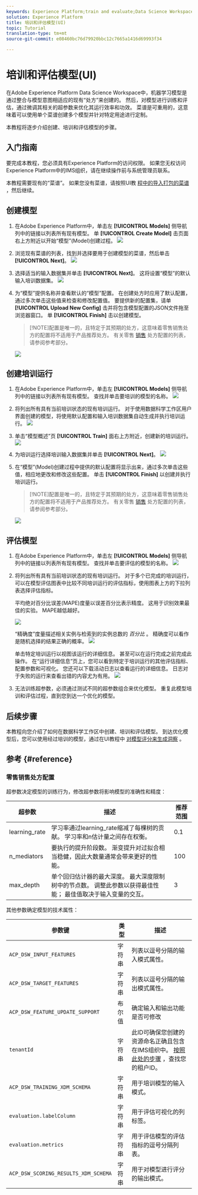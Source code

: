 ```yaml
---
keywords: Experience Platform;train and evaluate;Data Science Workspace;popular topics
solution: Experience Platform
title: 培训和评估模型(UI)
topic: Tutorial
translation-type: tm+mt
source-git-commit: e08460bc76d79920bbc12c7665a1416d69993f34

---
```



# 培训和评估模型(UI)

在Adobe Experience Platform Data Science Workspace中，机器学习模型是通过整合与模型意图相适应的现有“处方”来创建的。 然后，对模型进行训练和评估，通过微调其相关的超参数来优化其运行效率和功效。 菜谱是可重用的，这意味着可以使用单个菜谱创建多个模型并针对特定用途进行定制。

本教程将逐步介绍创建、培训和评估模型的步骤。

## 入门指南

要完成本教程，您必须具有Experience Platform的访问权限。 如果您无权访问Experience Platform中的IMS组织，请在继续操作前与系统管理员联系。

本教程需要现有的“菜谱”。 如果您没有菜谱，请按照UI教 [程中的导入打包的菜谱](./import-packaged-recipe-ui.md) ，然后继续。

## 创建模型

1. 在Adobe Experience Platform中，单击左 **[!UICONTROL Models]** 侧导航列中的链接以列表所有现有模型。 单 **[!UICONTROL Create Model]** 击页面右上方附近以开始“模型”(Model)创建过程。
   ![](../images/models-recipes/train-evaluate-ui/models_browse.png)

2. 浏览现有菜谱的列表，找到并选择要用于创建模型的菜谱，然后单击 **[!UICONTROL Next]**。
   ![](../images/models-recipes/train-evaluate-ui/select_recipe.png)

3. 选择适当的输入数据集并单击 **[!UICONTROL Next]**。 这将设置“模型”的默认输入培训数据集。
   ![](../images/models-recipes/train-evaluate-ui/select_dataset.png)

4. 为“模型”提供名称并查看默认的“模型”配置。 在创建处方时应用了默认配置，通过多次单击这些值来检查和修改配置值。 要提供新的配置集，请单 **[!UICONTROL Upload New Config]** 击并将包含模型配置的JSON文件拖至浏览器窗口。 单 **[!UICONTROL Finish]** 击以创建模型。
   >[!NOTE]配置是唯一的，且特定于其预期的处方，这意味着零售销售处方的配置将不适用于产品推荐处方。 有关零售 [销售](#reference) 处方配置的列表，请参阅参考部分。

   ![](../images/models-recipes/train-evaluate-ui/name_and_configure.png)

## 创建培训运行

1. 在Adobe Experience Platform中，单击左 **[!UICONTROL Models]** 侧导航列中的链接以列表所有现有模型。 查找并单击要培训的模型的名称。
   ![](../images/models-recipes/train-evaluate-ui/models_browse.png)

2. 将列出所有具有当前培训状态的现有培训运行。 对于使用数据科学工作区用户界面创建的模型，将使用默认配置和输入培训数据集自动生成并执行培训运行。
   ![](../images/models-recipes/train-evaluate-ui/model_overview.png)

3. 单击“模型概述”页 **[!UICONTROL Train]** 面右上方附近，创建新的培训运行。
   ![](../images/models-recipes/train-evaluate-ui/training_input.png)

4. 为培训运行选择培训输入数据集并单击 **[!UICONTROL Next]**。
   ![](../images/models-recipes/train-evaluate-ui/training_configuration.png)

5. 在“模型”(Model)创建过程中提供的默认配置将显示出来，通过多次单击这些值，相应地更改和修改这些配置。 单击 **[!UICONTROL Finish]** 以创建并执行培训运行。
   >[!NOTE]配置是唯一的，且特定于其预期的处方，这意味着零售销售处方的配置将不适用于产品推荐处方。 有关零售 [销售](#reference) 处方配置的列表，请参阅参考部分。

   ![](../images/models-recipes/train-evaluate-ui/training_configuration.png)

## 评估模型

1. 在Adobe Experience Platform中，单击左 **[!UICONTROL Models]** 侧导航列中的链接以列表所有现有模型。 查找并单击要评估的模型的名称。
   ![](../images/models-recipes/train-evaluate-ui/models_browse.png)

2. 将列出所有具有当前培训状态的现有培训运行。 对于多个已完成的培训运行，可以在模型评估图表中比较不同培训运行的评估指标，使用图表上方的下拉列表选择评估指标。

   平均绝对百分比误差(MAPE)度量以误差百分比表示精度。 这用于识别效果最佳的实验。 MAPE越低越好。

   ![](../images/models-recipes/train-evaluate-ui/complete_training_run.png)

   “精确度”度量描述相关实例与检索到的实例总数的 *百分比* 。 精确度可以看作是随机选择的结果正确的概率。
   ![](../images/models-recipes/train-evaluate-ui/multiple_training_runs.png)

   单击特定培训运行以视图该运行的详细信息。 甚至可以在运行完成之前完成此操作。 在“运行详细信息”页上，您可以看到特定于培训运行的其他评估指标、配置参数和可视化。 您还可以下载活动日志以查看运行的详细信息。 日志对于失败的运行来查看出错的内容尤为有用。
   ![](../images/models-recipes/train-evaluate-ui/activity_logs.png)

3. 无法训练超参数，必须通过测试不同的超参数组合来优化模型。 重复此模型培训和评估过程，直到您到达一个优化的模型。

## 后续步骤

本教程向您介绍了如何在数据科学工作区中创建、培训和评估模型。 到达优化模型后，您可以使用经过培训的模型，通过在UI教程中 [对模型评分来生成洞察](./score-model-ui.md) 。

## 参考 {#reference}

### 零售销售处方配置

超参数决定模型的训练行为，修改超参数将影响模型的准确性和精度：

| 超参数 | 描述 | 推荐范围 |
--- | --- | ---
| learning_rate | 学习率通过learning_rate缩减了每棵树的贡献。 学习率和n估计量之间存在权衡。 | 0.1 | [2 - 10] /估计器数 |
| n_mediators | 要执行的提升阶段数。 渐变提升对过拟合相当稳健，因此大数量通常会带来更好的性能。 | 100 | 100 - 1000 |
| max_depth | 单个回归估计器的最大深度。 最大深度限制树中的节点数。 调整此参数以获得最佳性能； 最佳值取决于输入变量的交互。 | 3 | 4 - 10 |

其他参数确定模型的技术属性：

| 参数键 | 类型 | 描述 |
| ----- | ----- | ----- |
| `ACP_DSW_INPUT_FEATURES` | 字符串 | 列表以逗号分隔的输入模式属性。 |
| `ACP_DSW_TARGET_FEATURES` | 字符串 | 列表以逗号分隔的输出模式属性。 |
| `ACP_DSW_FEATURE_UPDATE_SUPPORT` | 布尔值 | 确定输入和输出功能是否可修改 |
| `tenantId` | 字符串 | 此ID可确保您创建的资源命名正确且包含在IMS组织中。 [按照此处的步骤](../../xdm/api/getting-started.md#know-your-tenant_id) ，查找您的租户ID。 |
| `ACP_DSW_TRAINING_XDM_SCHEMA` | 字符串 | 用于培训模型的输入模式。 |
| `evaluation.labelColumn` | 字符串 | 用于评估可视化的列标签。 |
| `evaluation.metrics` | 字符串 | 用于评估模型的评估指标的逗号分隔列表。 |
| `ACP_DSW_SCORING_RESULTS_XDM_SCHEMA` | 字符串 | 用于对模型进行评分的输出模式。 |